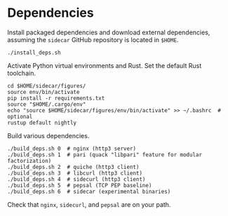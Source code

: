 # Dependencies

Install packaged dependencies and download external dependencies, assuming
the `sidecar` GitHub repository is located in `$HOME`.

```
./install_deps.sh
```

Activate Python virtual environments and Rust. Set the default Rust toolchain.

```
cd $HOME/sidecar/figures/
source env/bin/activate
pip install -r requirements.txt
source "$HOME/.cargo/env"
echo "source $HOME/sidecar/figures/env/bin/activate" >> ~/.bashrc  # optional
rustup default nightly
```

Build various dependencies.

```
./build_deps.sh 0  # nginx (http3 server)
./build_deps.sh 1  # pari (quack "libpari" feature for modular factorization)
./build_deps.sh 2  # quiche (http3 client)
./build_deps.sh 3  # libcurl (http3 client)
./build_deps.sh 4  # sidecurl (http3 client)
./build_deps.sh 5  # pepsal (TCP PEP baseline)
./build_deps.sh 6  # sidecar (experimental binaries)
```

Check that `nginx`, `sidecurl`, and `pepsal` are on your path.
